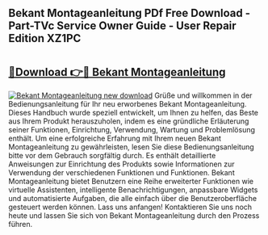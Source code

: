 ## Bekant Montageanleitung PDf Free Download - Part-TVc Service Owner Guide - User Repair Edition XZ1PC

# <h2><a href="http://df7b0a.blite.top/?on=Bekant+Montageanleitung">🔗Download 👉🔴 Bekant Montageanleitung</a></h2>

[![Bekant Montageanleitung new download](https://i.imgur.com/lujVjoI.png)](http://df7b0a.blite.top/?on=Bekant+Montageanleitung)
Grüße und willkommen in der Bedienungsanleitung für Ihr neu erworbenes Bekant Montageanleitung. Dieses Handbuch wurde speziell entwickelt, um Ihnen zu helfen, das Beste aus Ihrem Produkt herauszuholen, indem es eine gründliche Erläuterung seiner Funktionen, Einrichtung, Verwendung, Wartung und Problemlösung enthält. Um eine erfolgreiche Erfahrung mit Ihrem neuen Bekant Montageanleitung zu gewährleisten, lesen Sie diese Bedienungsanleitung bitte vor dem Gebrauch sorgfältig durch. Es enthält detaillierte Anweisungen zur Einrichtung des Produkts sowie Informationen zur Verwendung der verschiedenen Funktionen und Funktionen. Bekant Montageanleitung bietet Benutzern eine Reihe erweiterter Funktionen wie virtuelle Assistenten, intelligente Benachrichtigungen, anpassbare Widgets und automatisierte Aufgaben, die alle einfach über die Benutzeroberfläche gesteuert werden können. Lass uns anfangen! Kontaktieren Sie uns noch heute und lassen Sie sich von Bekant Montageanleitung durch den Prozess führen.
